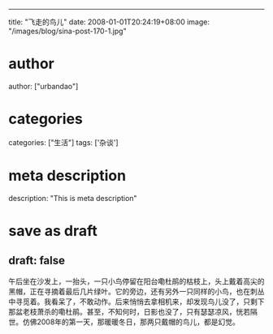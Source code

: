 
---
title: "飞走的鸟儿"
date: 2008-01-01T20:24:19+08:00
image: "/images/blog/sina-post-170-1.jpg"
# author
author: ["urbandao"]
# categories
categories: ["生活"]
tags: ['杂谈']
# meta description
description: "This is meta description"
# save as draft
draft: false
---

午后坐在沙发上，一抬头，一只小鸟停留在阳台嘞杜鹃的枯枝上，头上戴着高尖的黑帽，正在寻摘着最后几片绿叶。它的旁边，还有另外一只同样的小鸟，也在刺丛中寻觅着。我看呆了，不敢动作。后来悄悄去拿相机来，却发现鸟儿没了，只剩下那盆老枝萧杀的嘞杜鹃。甚至，不知何时，日影也没了，只有瑟瑟凉风，恍若隔世。仿佛2008年的第一天，那暖暖冬日，那两只戴帽的鸟儿，都是幻觉。
